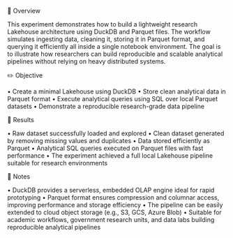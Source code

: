 🧠 Overview

This experiment demonstrates how to build a lightweight research Lakehouse architecture using DuckDB and Parquet files. The workflow simulates ingesting data, cleaning it, storing it in Parquet format, and querying it efficiently   all inside a single notebook environment. The goal is to illustrate how researchers can build reproducible and scalable analytical pipelines without relying on heavy distributed systems.

✏️ Objective

•	Create a minimal Lakehouse using DuckDB
•	Store clean analytical data in Parquet format
•	Execute analytical queries using SQL over local Parquet datasets
•	Demonstrate a reproducible research-grade data pipeline

📘 Results

•	Raw dataset successfully loaded and explored
•	Clean dataset generated by removing missing values and duplicates
•	Data stored efficiently as Parquet
•	Analytical SQL queries executed on Parquet files with fast performance
•	The experiment achieved a full local Lakehouse pipeline suitable for research environments

📗 Notes

•	DuckDB provides a serverless, embedded OLAP engine ideal for rapid prototyping
•	Parquet format ensures compression and columnar access, improving performance and storage efficiency
•	The pipeline can be easily extended to cloud object storage (e.g., S3, GCS, Azure Blob)
•	Suitable for academic workflows, government research units, and data labs building reproducible analytical pipelines

